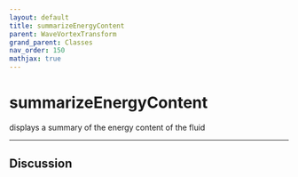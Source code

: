 ```yaml
---
layout: default
title: summarizeEnergyContent
parent: WaveVortexTransform
grand_parent: Classes
nav_order: 150
mathjax: true
---
```


#  summarizeEnergyContent

displays a summary of the energy content of the fluid


---

## Discussion

  
